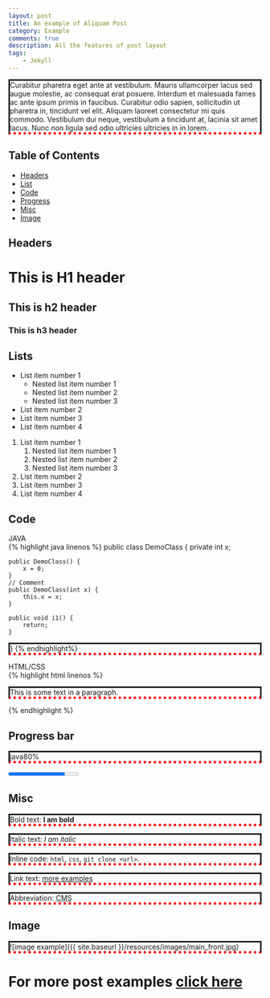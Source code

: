 ---layout: posttitle: An example of Aliquam Postcategory: Examplecomments: truedescription: All the features of post layouttags:    - Jekyll---Curabitur pharetra eget ante at vestibulum. Mauris ullamcorper lacus sed augue molestie, ac consequat erat posuere. Interdum et malesuada fames ac ante ipsum primis in faucibus. Curabitur odio sapien, sollicitudin ut pharetra in, tincidunt vel elit. Aliquam laoreet consectetur mi quis commodo. Vestibulum dui neque, vestibulum a tincidunt at, lacinia sit amet lacus. Nunc non ligula sed odio ultricies ultricies in in lorem.## Table of Contents- [Headers](#headers)- [List](#list)- [Code](#code)- [Progress](#progress)- [Misc](#misc)- [Image](#image)## <a name="headers"></a>Headers# This is H1 header## This is h2 header### This is h3 header## <a name="list"></a>Lists- List item number 1    - Nested list item number 1    - Nested list item number 2    - Nested list item number 3- List item number 2- List item number 3- List item number 41. List item number 1    1. Nested list item number 1    1. Nested list item number 2    1. Nested list item number 31. List item number 21. List item number 31. List item number 4## <a name="code"></a>Code<div class="highlighter-header">JAVA</div>{% highlight java linenos %}public class DemoClass{    private int x;    public DemoClass() {        x = 0;    }    // Comment    public DemoClass(int x) {        this.x = x;    }    public void i1() {        return;    }}{% endhighlight%}<div class="highlighter-header">HTML/CSS</div>{% highlight html linenos %}<!DOCTYPE html><html><head>   <style>      p {          border-style: solid;          border-bottom: thick dotted #ff0000;        }   </style></head><body>    <p>This is some text in a paragraph.</p></body></html>{% endhighlight %}## <a name="progress"></a>Progress bar<div id="skills"><div><p><span>java</span><span>80%</span></p><progress value="80" max="100"></progress></div></div>## MiscBold text: __I am bold__Italic text: *I am italic*Inline code: `html`, `css`, `git clone <url>`.Link text: [more examples](http://www.dennis-grinch.co.uk)Abbreviation: <abbr title='Content Management System'>CMS</abbr>## Image![image example]({{ site.baseurl }}/resources/images/main_front.jpg)# For more post examples [click here](http://www.dennis-grinch.co.uk)
